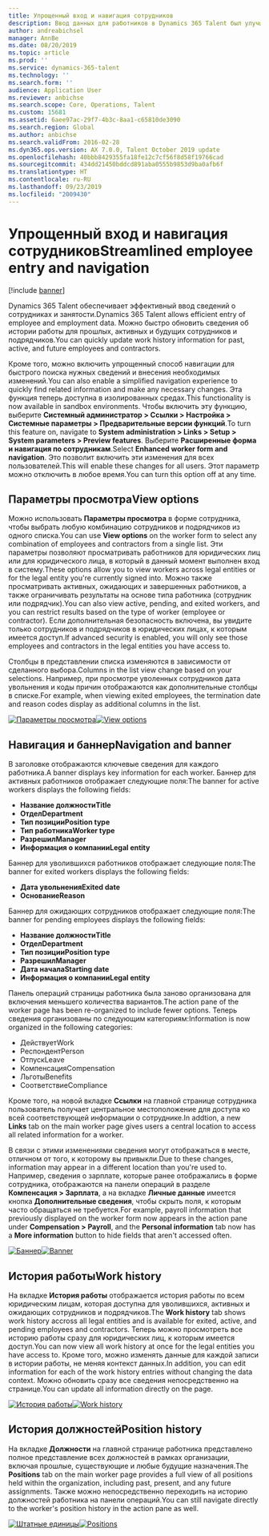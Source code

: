 ```yaml
---
title: Упрощенный вход и навигация сотрудников
description: Ввод данных для работников в Dynamics 365 Talent был улучшен, что позволяет быстро вводить данные для всех сотрудников, прошлых, активных или будущих. Обновлена упрощенная или консолидированная модель переходов, которая позволяет быстро находить нужные сведения и просматривать и выполнять необходимые обновления.
author: andreabichsel
manager: AnnBe
ms.date: 08/20/2019
ms.topic: article
ms.prod: ''
ms.service: dynamics-365-talent
ms.technology: ''
ms.search.form: ''
audience: Application User
ms.reviewer: anbichse
ms.search.scope: Core, Operations, Talent
ms.custom: 15681
ms.assetid: 6aee97ac-29f7-4b3c-8aa1-c65810de3090
ms.search.region: Global
ms.author: anbichse
ms.search.validFrom: 2016-02-28
ms.dyn365.ops.version: AX 7.0.0, Talent October 2019 update
ms.openlocfilehash: 40bbb8429355fa18fe12c7cf56f8d58f19766cad
ms.sourcegitcommit: 434dd21450bddcd891aba0555b9853d9ba0afb6f
ms.translationtype: HT
ms.contentlocale: ru-RU
ms.lasthandoff: 09/23/2019
ms.locfileid: "2009430"
---
```

# <a name="streamlined-employee-entry-and-navigation"></a><span data-ttu-id="6698c-104">Упрощенный вход и навигация сотрудников</span><span class="sxs-lookup"><span data-stu-id="6698c-104">Streamlined employee entry and navigation</span></span>

[!include [banner](includes/banner.md)]

<span data-ttu-id="6698c-105">Dynamics 365 Talent обеспечивает эффективный ввод сведений о сотрудниках и занятости.</span><span class="sxs-lookup"><span data-stu-id="6698c-105">Dynamics 365 Talent allows efficient entry of employee and employment data.</span></span> <span data-ttu-id="6698c-106">Можно быстро обновить сведения об истории работы для прошлых, активных и будущих сотрудников и подрядчиков.</span><span class="sxs-lookup"><span data-stu-id="6698c-106">You can quickly update work history information for past, active, and future employees and contractors.</span></span>

<span data-ttu-id="6698c-107">Кроме того, можно включить упрощенный способ навигации для быстрого поиска нужных сведений и внесения необходимых изменений.</span><span class="sxs-lookup"><span data-stu-id="6698c-107">You can also enable a simplified navigation experience to quickly find related information and make any necessary changes.</span></span> <span data-ttu-id="6698c-108">Эта функция теперь доступна в изолированных средах.</span><span class="sxs-lookup"><span data-stu-id="6698c-108">This functionality is now available in sandbox environments.</span></span> <span data-ttu-id="6698c-109">Чтобы включить эту функцию, выберите **Системный администратор > Ссылки > Настройка > Системные параметры > Предварительные версии функций**.</span><span class="sxs-lookup"><span data-stu-id="6698c-109">To turn this feature on, navigate to **System administration > Links > Setup > System parameters > Preview features**.</span></span> <span data-ttu-id="6698c-110">Выберите **Расширенные форма и навигация по сотрудникам**.</span><span class="sxs-lookup"><span data-stu-id="6698c-110">Select **Enhanced worker form and navigation**.</span></span> <span data-ttu-id="6698c-111">Это позволит включить эти изменения для всех пользователей.</span><span class="sxs-lookup"><span data-stu-id="6698c-111">This will enable these changes for all users.</span></span> <span data-ttu-id="6698c-112">Этот параметр можно отключить в любое время.</span><span class="sxs-lookup"><span data-stu-id="6698c-112">You can turn this option off at any time.</span></span>

## <a name="view-options"></a><span data-ttu-id="6698c-113">Параметры просмотра</span><span class="sxs-lookup"><span data-stu-id="6698c-113">View options</span></span>

<span data-ttu-id="6698c-114">Можно использовать **Параметры просмотра** в форме сотрудника, чтобы выбрать любую комбинацию сотрудников и подрядчиков из одного списка.</span><span class="sxs-lookup"><span data-stu-id="6698c-114">You can use **View options** on the worker form to select any combination of employees and contractors from a single list.</span></span> <span data-ttu-id="6698c-115">Эти параметры позволяют просматривать работников для юридических лиц или для юридического лица, в который в данный момент выполнен вход в систему.</span><span class="sxs-lookup"><span data-stu-id="6698c-115">These options allow you to view workers across legal entities or for the legal entity you're currently signed into.</span></span> <span data-ttu-id="6698c-116">Можно также просматривать активных, ожидающих и завершенных работников, а также ограничивать результаты на основе типа работника (сотрудник или подрядчик).</span><span class="sxs-lookup"><span data-stu-id="6698c-116">You can also view active, pending, and exited workers, and you can restrict results based on the type of worker (employee or contractor).</span></span> <span data-ttu-id="6698c-117">Если дополнительная безопасность включена, вы увидите только сотрудников и подрядчиков в юридических лицах, к которым имеется доступ.</span><span class="sxs-lookup"><span data-stu-id="6698c-117">If advanced security is enabled, you will only see those employees and contractors in the legal entities you have access to.</span></span>

<span data-ttu-id="6698c-118">Столбцы в представлении списка изменяются в зависимости от сделанного выбора.</span><span class="sxs-lookup"><span data-stu-id="6698c-118">Columns in the list view change based on your selections.</span></span> <span data-ttu-id="6698c-119">Например, при просмотре уволенных сотрудников дата увольнения и коды причин отображаются как дополнительные столбцы в списке.</span><span class="sxs-lookup"><span data-stu-id="6698c-119">For example, when viewing exited employees, the termination date and reason codes display as additional columns in the list.</span></span> 

<span data-ttu-id="6698c-120">[![Параметры просмотра](./media/Worker-view-option.png)](./media/worker-view-option.png)</span><span class="sxs-lookup"><span data-stu-id="6698c-120">[![View options](./media/Worker-view-option.png)](./media/worker-view-option.png)</span></span>

## <a name="navigation-and-banner"></a><span data-ttu-id="6698c-121">Навигация и баннер</span><span class="sxs-lookup"><span data-stu-id="6698c-121">Navigation and banner</span></span>

<span data-ttu-id="6698c-122">В заголовке отображаются ключевые сведения для каждого работника.</span><span class="sxs-lookup"><span data-stu-id="6698c-122">A banner displays key information for each worker.</span></span> <span data-ttu-id="6698c-123">Баннер для активных работников отображает следующие поля:</span><span class="sxs-lookup"><span data-stu-id="6698c-123">The banner for active workers displays the following fields:</span></span>

- <span data-ttu-id="6698c-124">**Название должности**</span><span class="sxs-lookup"><span data-stu-id="6698c-124">**Title**</span></span>
- <span data-ttu-id="6698c-125">**Отдел**</span><span class="sxs-lookup"><span data-stu-id="6698c-125">**Department**</span></span>
- <span data-ttu-id="6698c-126">**Тип позиции**</span><span class="sxs-lookup"><span data-stu-id="6698c-126">**Position type**</span></span>
- <span data-ttu-id="6698c-127">**Тип работника**</span><span class="sxs-lookup"><span data-stu-id="6698c-127">**Worker type**</span></span>
- <span data-ttu-id="6698c-128">**Разрешил**</span><span class="sxs-lookup"><span data-stu-id="6698c-128">**Manager**</span></span>
- <span data-ttu-id="6698c-129">**Информация о компании**</span><span class="sxs-lookup"><span data-stu-id="6698c-129">**Legal entity**</span></span>

<span data-ttu-id="6698c-130">Баннер для уволившихся работников отображает следующие поля:</span><span class="sxs-lookup"><span data-stu-id="6698c-130">The banner for exited workers displays the following fields:</span></span>

- <span data-ttu-id="6698c-131">**Дата увольнения**</span><span class="sxs-lookup"><span data-stu-id="6698c-131">**Exited date**</span></span>
- <span data-ttu-id="6698c-132">**Основание**</span><span class="sxs-lookup"><span data-stu-id="6698c-132">**Reason**</span></span>

<span data-ttu-id="6698c-133">Баннер для ожидающих сотрудников отображает следующие поля:</span><span class="sxs-lookup"><span data-stu-id="6698c-133">The banner for pending employees displays the following fields:</span></span>

- <span data-ttu-id="6698c-134">**Название должности**</span><span class="sxs-lookup"><span data-stu-id="6698c-134">**Title**</span></span>
- <span data-ttu-id="6698c-135">**Отдел**</span><span class="sxs-lookup"><span data-stu-id="6698c-135">**Department**</span></span>
- <span data-ttu-id="6698c-136">**Тип позиции**</span><span class="sxs-lookup"><span data-stu-id="6698c-136">**Position type**</span></span>
- <span data-ttu-id="6698c-137">**Разрешил**</span><span class="sxs-lookup"><span data-stu-id="6698c-137">**Manager**</span></span>
- <span data-ttu-id="6698c-138">**Дата начала**</span><span class="sxs-lookup"><span data-stu-id="6698c-138">**Starting date**</span></span>
- <span data-ttu-id="6698c-139">**Информация о компании**</span><span class="sxs-lookup"><span data-stu-id="6698c-139">**Legal entity**</span></span>

<span data-ttu-id="6698c-140">Панель операций страницы работника была заново организована для включения меньшего количества вариантов.</span><span class="sxs-lookup"><span data-stu-id="6698c-140">The action pane of the worker page has been re-organized to include fewer options.</span></span> <span data-ttu-id="6698c-141">Теперь сведения организованы по следующим категориям:</span><span class="sxs-lookup"><span data-stu-id="6698c-141">Information is now organized in the following categories:</span></span> 

- <span data-ttu-id="6698c-142">Действует</span><span class="sxs-lookup"><span data-stu-id="6698c-142">Work</span></span>
- <span data-ttu-id="6698c-143">Респондент</span><span class="sxs-lookup"><span data-stu-id="6698c-143">Person</span></span>
- <span data-ttu-id="6698c-144">Отпуск</span><span class="sxs-lookup"><span data-stu-id="6698c-144">Leave</span></span>
- <span data-ttu-id="6698c-145">Компенсация</span><span class="sxs-lookup"><span data-stu-id="6698c-145">Compensation</span></span>
- <span data-ttu-id="6698c-146">Льготы</span><span class="sxs-lookup"><span data-stu-id="6698c-146">Benefits</span></span>
- <span data-ttu-id="6698c-147">Соответствие</span><span class="sxs-lookup"><span data-stu-id="6698c-147">Compliance</span></span>

<span data-ttu-id="6698c-148">Кроме того, на новой вкладке **Ссылки** на главной странице сотрудника пользователь получает центральное местоположение для доступа ко всей соответствующей информации о сотруднике.</span><span class="sxs-lookup"><span data-stu-id="6698c-148">In addtion, a new **Links** tab on the main worker page gives users a central location to access all related information for a worker.</span></span>

<span data-ttu-id="6698c-149">В связи с этими изменениями сведения могут отображаться в месте, отличном от того, к которому вы привыкли.</span><span class="sxs-lookup"><span data-stu-id="6698c-149">Due to these changes, information may appear in a different location than you're used to.</span></span> <span data-ttu-id="6698c-150">Например, сведения о зарплате, которые ранее отображались в форме сотрудника, отображаются на панели операций в разделе **Компенсация > Зарплата**, а на вкладке **Личные данные** имеется кнопка **Дополнительные сведения**, чтобы скрыть поля, к которым часто обращаться не требуется.</span><span class="sxs-lookup"><span data-stu-id="6698c-150">For example, payroll information that previously displayed on the worker form now appears in the action pane under **Compensation > Payroll**, and the **Personal information** tab now has a **More information** button to hide fields that aren't accessed often.</span></span>

<span data-ttu-id="6698c-151">[![Баннер](./media/Banner.png)](./media/Banner.png)</span><span class="sxs-lookup"><span data-stu-id="6698c-151">[![Banner](./media/Banner.png)](./media/Banner.png)</span></span>

## <a name="work-history"></a><span data-ttu-id="6698c-152">История работы</span><span class="sxs-lookup"><span data-stu-id="6698c-152">Work history</span></span>

<span data-ttu-id="6698c-153">На вкладке **История работы** отображается история работы по всем юридическим лицам, которая доступна для уволившихся, активных и ожидающих сотрудников и подрядчиков.</span><span class="sxs-lookup"><span data-stu-id="6698c-153">The **Work history** tab shows work history accross all legal entities and is available for exited, active, and pending employees and contractors.</span></span> <span data-ttu-id="6698c-154">Теперь можно просмотреть все историю работы сразу для юридических лиц, к которым имеется доступ.</span><span class="sxs-lookup"><span data-stu-id="6698c-154">You can now view all work history at once for the legal entities you have access to.</span></span> <span data-ttu-id="6698c-155">Кроме того, можно изменять данные для каждой записи в истории работы, не меняя контекст данных.</span><span class="sxs-lookup"><span data-stu-id="6698c-155">In addition, you can edit information for each of the work history entries without changing the data context.</span></span> <span data-ttu-id="6698c-156">Можно обновить сразу все сведения непосредственно на странице.</span><span class="sxs-lookup"><span data-stu-id="6698c-156">You can update all information directly on the page.</span></span> 

<span data-ttu-id="6698c-157">[![История работы](./media/Worker-work-history.png)](./media/Worker-work-history.png)</span><span class="sxs-lookup"><span data-stu-id="6698c-157">[![Work history](./media/Worker-work-history.png)](./media/Worker-work-history.png)</span></span>

## <a name="position-history"></a><span data-ttu-id="6698c-158">История должностей</span><span class="sxs-lookup"><span data-stu-id="6698c-158">Position history</span></span>

<span data-ttu-id="6698c-159">На вкладке **Должности** на главной странице работника представлено полное представление всех должностей в рамках организации, включая прошлые, существующие и любые будущие назначения.</span><span class="sxs-lookup"><span data-stu-id="6698c-159">The **Positions** tab on the main worker page provides a full view of all positions held within the organization, including past, present, and any future assignments.</span></span> <span data-ttu-id="6698c-160">Также можно непосредственно переходить на историю должностей работника на панели операций.</span><span class="sxs-lookup"><span data-stu-id="6698c-160">You can still navigate directly to the worker's position history in the action pane as well.</span></span>

<span data-ttu-id="6698c-161">[![Штатные единицы](./media/Worker-position-history.png)](./media/Worker-position-history.png)</span><span class="sxs-lookup"><span data-stu-id="6698c-161">[![Positions](./media/Worker-position-history.png)](./media/Worker-position-history.png)</span></span>

